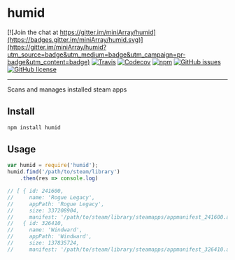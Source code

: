 # humid

[![Join the chat at https://gitter.im/miniArray/humid](https://badges.gitter.im/miniArray/humid.svg)](https://gitter.im/miniArray/humid?utm_source=badge&utm_medium=badge&utm_campaign=pr-badge&utm_content=badge)
[![Travis](https://img.shields.io/travis/miniArray/humid.svg)](https://travis-ci.org/miniArray/humid) [![Codecov](https://img.shields.io/codecov/c/github/miniArray/humid.svg)](https://codecov.io/github/miniArray/humid) [![npm](https://img.shields.io/npm/v/humid.svg)](https://www.npmjs.com/package/humid) [![GitHub issues](https://img.shields.io/github/issues/miniArray/humid.svg)](https://github.com/miniArray/humid/issues) [![GitHub license](https://img.shields.io/github/license/miniArray/humid.svg)](http://opensource.org/licenses/MIT)

--------------------------------------------------------------------------------

Scans and manages installed steam apps

## Install

```bash
npm install humid
```

## Usage

```javascript
var humid = require('humid');
humid.find('/path/to/steam/library')
    .then(res => console.log)

// [ { id: 241600,
//     name: 'Rogue Legacy',
//     appPath: 'Rogue Legacy',
//     size: 337208904,
//     manifest: '/path/to/steam/library/steamapps/appmanifest_241600.acf' },
//   { id: 326410,
//     name: 'Windward',
//     appPath: 'Windward',
//     size: 137835724,
//     manifest: '/path/to/steam/library/steamapps/appmanifest_326410.acf' } ]
```
